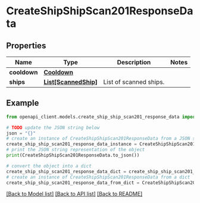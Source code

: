 # CreateShipShipScan201ResponseData


## Properties

Name | Type | Description | Notes
------------ | ------------- | ------------- | -------------
**cooldown** | [**Cooldown**](Cooldown.md) |  | 
**ships** | [**List[ScannedShip]**](ScannedShip.md) | List of scanned ships. | 

## Example

```python
from openapi_client.models.create_ship_ship_scan201_response_data import CreateShipShipScan201ResponseData

# TODO update the JSON string below
json = "{}"
# create an instance of CreateShipShipScan201ResponseData from a JSON string
create_ship_ship_scan201_response_data_instance = CreateShipShipScan201ResponseData.from_json(json)
# print the JSON string representation of the object
print(CreateShipShipScan201ResponseData.to_json())

# convert the object into a dict
create_ship_ship_scan201_response_data_dict = create_ship_ship_scan201_response_data_instance.to_dict()
# create an instance of CreateShipShipScan201ResponseData from a dict
create_ship_ship_scan201_response_data_from_dict = CreateShipShipScan201ResponseData.from_dict(create_ship_ship_scan201_response_data_dict)
```
[[Back to Model list]](../README.md#documentation-for-models) [[Back to API list]](../README.md#documentation-for-api-endpoints) [[Back to README]](../README.md)



